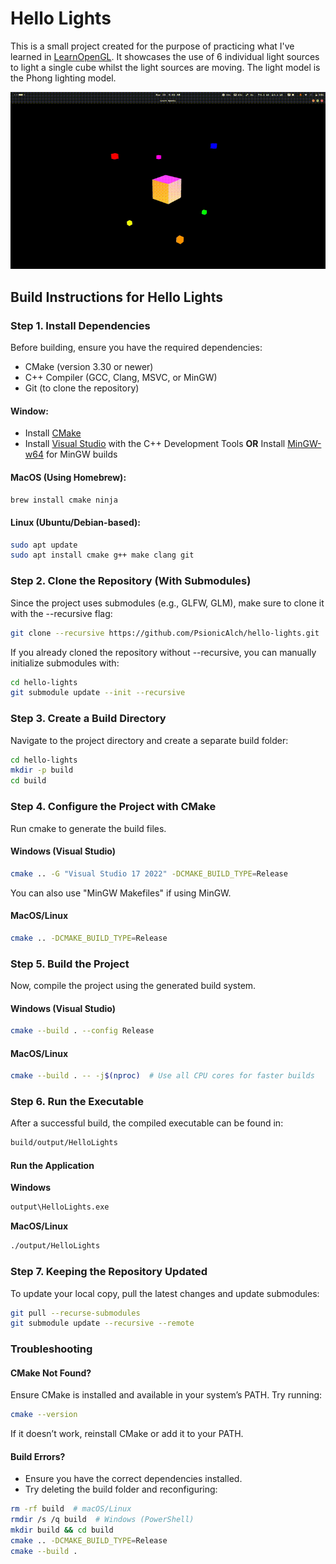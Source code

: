 # Hello Lights

This is a small project created for the purpose of practicing what I've learned in [LearnOpenGL](https://learnopengl.com/Lighting/Basic-Lighting). It showcases the use of 6 individual light sources to light a single cube whilst the light sources are moving. The light model is the Phong lighting model.

![GIF of project running](https://github.com/PsionicAlch/hello-lights/blob/main/assets/screenshots/screenshot.gif)

## Build Instructions for Hello Lights

### Step 1. Install Dependencies

Before building, ensure you have the required dependencies:

- CMake (version 3.30 or newer)
- C++ Compiler (GCC, Clang, MSVC, or MinGW)
- Git (to clone the repository)

#### Window:

- Install [CMake](https://cmake.org/)
- Install [Visual Studio](https://visualstudio.microsoft.com/) with the C++ Development Tools **OR** Install [MinGW-w64](https://www.mingw-w64.org/) for MinGW builds

#### MacOS (Using Homebrew):

```bash
brew install cmake ninja
```

#### Linux (Ubuntu/Debian-based):

```bash
sudo apt update
sudo apt install cmake g++ make clang git
```

### Step 2. Clone the Repository (With Submodules)

Since the project uses submodules (e.g., GLFW, GLM), make sure to clone it with the --recursive flag:

```bash
git clone --recursive https://github.com/PsionicAlch/hello-lights.git
```

If you already cloned the repository without --recursive, you can manually initialize submodules with:

```bash
cd hello-lights
git submodule update --init --recursive
```

### Step 3. Create a Build Directory

Navigate to the project directory and create a separate build folder:

```bash
cd hello-lights
mkdir -p build
cd build
```

### Step 4. Configure the Project with CMake

Run cmake to generate the build files.

#### Windows (Visual Studio)

```bash
cmake .. -G "Visual Studio 17 2022" -DCMAKE_BUILD_TYPE=Release
```

You can also use "MinGW Makefiles" if using MinGW.

#### MacOS/Linux

```bash
cmake .. -DCMAKE_BUILD_TYPE=Release
```

### Step 5. Build the Project

Now, compile the project using the generated build system.

#### Windows (Visual Studio)

```bash
cmake --build . --config Release
```

#### MacOS/Linux

```bash
cmake --build . -- -j$(nproc)  # Use all CPU cores for faster builds
```

### Step 6. Run the Executable

After a successful build, the compiled executable can be found in:

```bash
build/output/HelloLights
```

#### Run the Application

**Windows**

```bash
output\HelloLights.exe
```

**MacOS/Linux**

```bash
./output/HelloLights
```

### Step 7. Keeping the Repository Updated

To update your local copy, pull the latest changes and update submodules:

```bash
git pull --recurse-submodules
git submodule update --recursive --remote
```

### Troubleshooting

#### CMake Not Found?

Ensure CMake is installed and available in your system’s PATH. Try running:

```bash
cmake --version
```

If it doesn’t work, reinstall CMake or add it to your PATH.

#### Build Errors?

- Ensure you have the correct dependencies installed.
- Try deleting the build folder and reconfiguring:

```bash
rm -rf build  # macOS/Linux
rmdir /s /q build  # Windows (PowerShell)
mkdir build && cd build
cmake .. -DCMAKE_BUILD_TYPE=Release
cmake --build .
```
